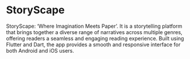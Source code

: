 # StoryScape
StoryScape: ‘Where Imagination Meets Paper’. It is a storytelling platform that brings together a diverse range of narratives across multiple genres, offering readers a seamless and engaging reading experience. Built using Flutter and Dart, the app provides a smooth and responsive interface for both Android and iOS users.
